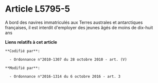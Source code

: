 # Article L5795-5

A bord des navires immatriculés aux Terres australes et antarctiques françaises, il est interdit d'employer des jeunes âgés
de moins de dix-huit ans

**Liens relatifs à cet article**

	**Codifié par**:

	  - Ordonnance n°2010-1307 du 28 octobre 2010 - art. (V)

	**Modifié par**:

	  - Ordonnance n°2016-1314 du 6 octobre 2016 - art. 3
